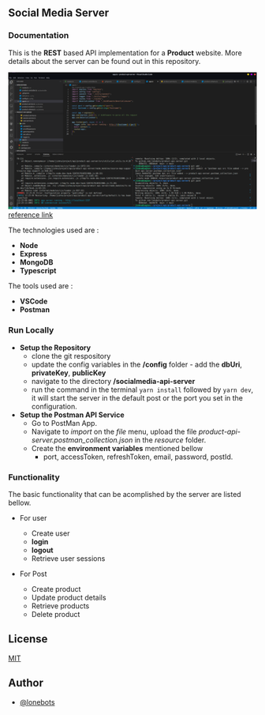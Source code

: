 
## Social Media Server
### Documentation
This is the **REST** based API implementation for a **Product** website. More details about the server can be found out in this repository.


![Code base](https://github.com/lonebots/product-api-server/blob/main/resources/product-api-server-codebase.png)
[reference link](https://www.youtube.com/watch?v=goUbHgAzPCs&t=377s)

The technologies used are : 

- **Node**
- **Express**
- **MongoDB**
- **Typescript**

The tools used are : 

- **VSCode**
- **Postman**

### Run Locally
- **Setup the Repository**
    - clone the git respository
    - update the config variables in the **/config** folder - add the **dbUri**, **privateKey**, **publicKey** 
    - navigate to the directory **/socialmedia-api-server**
    - run the command in the terminal `yarn install` followed by `yarn dev`, it will start  the server in the default post or the port you set in the configuration.
- **Setup the Postman API Service**
    - Go to PostMan App.
    - Navigate to *import* on the *file* menu, upload the file *product-api-server.postman_collection.json* in the *resource* folder.
    - Create the **environment variables** mentioned bellow 
        -  port, accessToken, refreshToken, email, password, postId.

### Functionality
The basic functionality that can be acomplished by the server are listed bellow.
- For user 
    - Create user 
    - **login**
    - **logout**
    - Retrieve user sessions

- For Post
    - Create product
    - Update product details
    - Retrieve products 
    - Delete product


## License

[MIT](https://choosealicense.com/licenses/mit/)


## Author

- [@lonebots](https://www.github.com/lonebots)

